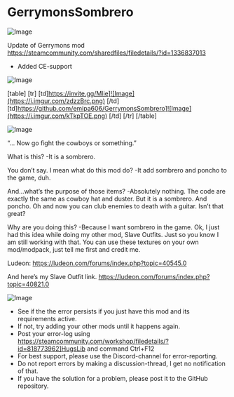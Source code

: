 # GerrymonsSombrero

![Image](https://i.imgur.com/WAEzk68.png)

Update of Gerrymons mod
https://steamcommunity.com/sharedfiles/filedetails/?id=1336837013

- Added CE-support

![Image](https://i.imgur.com/7Gzt3Rg.png)


[table]
    [tr]
        [td]https://invite.gg/Mlie]![Image](https://i.imgur.com/zdzzBrc.png)
[/td]
        [td]https://github.com/emipa606/GerrymonsSombrero]![Image](https://i.imgur.com/kTkpTOE.png)
[/td]
    [/tr]
[/table]
	
![Image](https://i.imgur.com/NOW7jU1.png)

“... Now go fight the cowboys or something.”

What is this?
-It is a sombrero.

You don’t say. I mean what do this mod do?
-It add sombrero and poncho to the game, duh. 

And...what’s the purpose of those items?
-Absolutely nothing. The code are exactly the same as cowboy hat and duster. But it is a sombrero. And poncho. Oh and now you can club enemies to death with a guitar. Isn’t that great?

Why are you doing this?
-Because I want sombrero in the game. Ok, I just had this idea while doing my other mod, Slave Outfits. Just so you know I am still working with that. You can use these textures on your own mod/modpack, just tell me first and credit me.


Ludeon:
https://ludeon.com/forums/index.php?topic=40545.0

And here’s my Slave Outfit link.
https://ludeon.com/forums/index.php?topic=40821.0

![Image](https://i.imgur.com/Rs6T6cr.png)



-  See if the the error persists if you just have this mod and its requirements active.
-  If not, try adding your other mods until it happens again.
-  Post your error-log using https://steamcommunity.com/workshop/filedetails/?id=818773962]HugsLib and command Ctrl+F12
-  For best support, please use the Discord-channel for error-reporting.
-  Do not report errors by making a discussion-thread, I get no notification of that.
-  If you have the solution for a problem, please post it to the GitHub repository.




